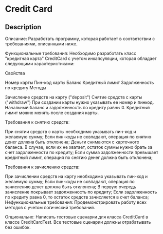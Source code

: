 # Credit Card
## Description
Описание:
Разработать программу, которая работает в соответствии с требованиями, описанными ниже.

Функциональные требования:
Необходимо разработать класс "кредитная карта" CreditCard с учетом инкапсуляции, которая обладает следующими характеристиками:

Свойства

Номер карты
Пин-код карты
Баланс
Кредитный лимит
Задолженность по кредиту
Методы

Зачисление средств на карту ("deposit")
Снятие средств с карты ("withdraw")
При создании карты нужно указывать ее номер и пинкод. Начальный баланс и задолженность по кредиту равны 0.
Кредитный лимит можно менять после создания карты.

Требования к снятию средств:

При снятии средств с карты необходимо указывать пин-код и желаемую сумму;
Если пин-коды не совпадают, операция по снятию денег должна быть отклонена;
Деньги снимаются с карточного баланса. В случае, если их не хватает, остаток суммы нужно брать за счет задолженности по кредиту;
Если сумма задолженности превышает кредитный лимит, операция по снятию денег должна быть отклонена;

Требования к зачислению средств:

При зачислении средств на карту необходимо указывать пин-код и желаемую сумму;
Если пин-коды не совпадают, операция по зачислению денег должна быть отклонена;
В первую очередь зачисление покрывает задолженность по кредиту;
Если задолженность по кредиту равна 0, то остаток средств зачисляется в счет баланса;
Нефункциональные требования:
Продемонстрировать работу всех методов с учетом логический требований.

Опционально: Написать тестовые сценарии для класса CreditCard в классе CreditCardTest. Все тестовые сценарии должны отрабатывать без ошибок.